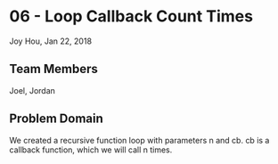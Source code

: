 # 06 - Loop Callback Count Times
Joy Hou, Jan 22, 2018

## Team Members
Joel, Jordan

## Problem Domain
We created a recursive function loop with parameters n and cb. cb is a callback function, which we will call n times.